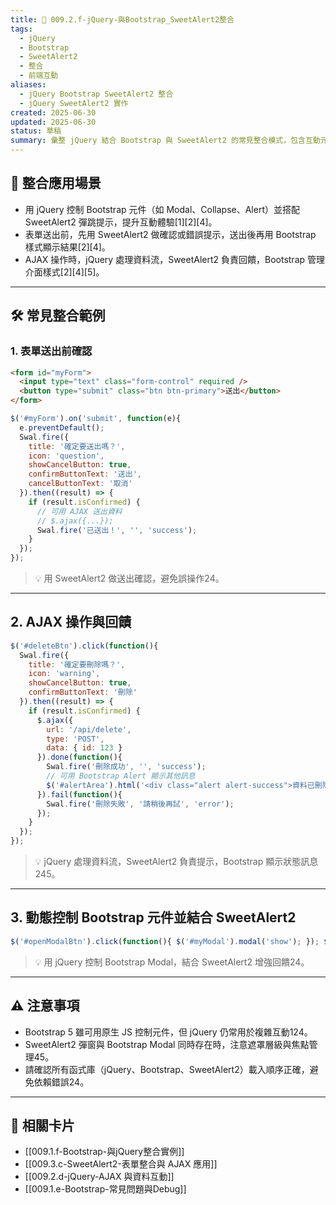 ```yaml
---
title: 📌 009.2.f-jQuery-與Bootstrap_SweetAlert2整合
tags:
  - jQuery
  - Bootstrap
  - SweetAlert2
  - 整合
  - 前端互動
aliases:
  - jQuery Bootstrap SweetAlert2 整合
  - jQuery SweetAlert2 實作
created: 2025-06-30
updated: 2025-06-30
status: 草稿
summary: 彙整 jQuery 結合 Bootstrap 與 SweetAlert2 的常見整合模式，包含互動元件控制、表單驗證、AJAX 與視覺回饋，協助打造現代化前端體驗。
---
```


## 🤝 整合應用場景

- 用 jQuery 控制 Bootstrap 元件（如 Modal、Collapse、Alert）並搭配 SweetAlert2 彈跳提示，提升互動體驗[1][2][4]。
- 表單送出前，先用 SweetAlert2 做確認或錯誤提示，送出後再用 Bootstrap 樣式顯示結果[2][4]。
- AJAX 操作時，jQuery 處理資料流，SweetAlert2 負責回饋，Bootstrap 管理介面樣式[2][4][5]。

---

## 🛠️ 常見整合範例

### 1. 表單送出前確認

```html
<form id="myForm">
  <input type="text" class="form-control" required />
  <button type="submit" class="btn btn-primary">送出</button>
</form>
```

```javascript
$('#myForm').on('submit', function(e){
  e.preventDefault();
  Swal.fire({
    title: '確定要送出嗎？',
    icon: 'question',
    showCancelButton: true,
    confirmButtonText: '送出',
    cancelButtonText: '取消'
  }).then((result) => {
    if (result.isConfirmed) {
      // 可用 AJAX 送出資料
      // $.ajax({...});
      Swal.fire('已送出！', '', 'success');
    }
  });
});
```

> 💡 用 SweetAlert2 做送出確認，避免誤操作24。

---
## 2. AJAX 操作與回饋

```javascript
$('#deleteBtn').click(function(){
  Swal.fire({
    title: '確定要刪除嗎？',
    icon: 'warning',
    showCancelButton: true,
    confirmButtonText: '刪除'
  }).then((result) => {
    if (result.isConfirmed) {
      $.ajax({
        url: '/api/delete',
        type: 'POST',
        data: { id: 123 }
      }).done(function(){
        Swal.fire('刪除成功', '', 'success');
        // 可用 Bootstrap Alert 顯示其他訊息
        $('#alertArea').html('<div class="alert alert-success">資料已刪除</div>');
      }).fail(function(){
        Swal.fire('刪除失敗', '請稍後再試', 'error');
      });
    }
  });
});
```

> 💡 jQuery 處理資料流，SweetAlert2 負責提示，Bootstrap 顯示狀態訊息245。

---
## 3. 動態控制 Bootstrap 元件並結合 SweetAlert2

```javascript
$('#openModalBtn').click(function(){ $('#myModal').modal('show'); }); $('#myModal').on('hidden.bs.modal', function(){ Swal.fire('已關閉視窗', '', 'info'); });
```

> 💡 用 jQuery 控制 Bootstrap Modal，結合 SweetAlert2 增強回饋24。

---
## ⚠️ 注意事項

- Bootstrap 5 雖可用原生 JS 控制元件，但 jQuery 仍常用於複雜互動124。
- SweetAlert2 彈窗與 Bootstrap Modal 同時存在時，注意遮罩層級與焦點管理45。
- 請確認所有函式庫（jQuery、Bootstrap、SweetAlert2）載入順序正確，避免依賴錯誤24。

---

## 🔗 相關卡片

- [[009.1.f-Bootstrap-與jQuery整合實例]]
- [[009.3.c-SweetAlert2-表單整合與 AJAX 應用]]
- [[009.2.d-jQuery-AJAX 與資料互動]]
- [[009.1.e-Bootstrap-常見問題與Debug]]